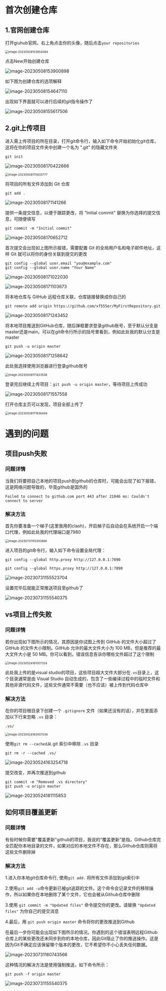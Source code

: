 # 首次创建仓库

## 1.官网创建仓库

打开giuhub官网，右上角点击你的头像，随后点击`your repositories`

<img src="Github的使用/image-20230508153654084.png" alt="image-20230508153654084" style="zoom:67%;" />	



点击New开始创建仓库

![image-20230508153900898](Github的使用/image-20230508153900898.png)	



如下图为创建仓库的选项解释

![image-20230508154647110](Github的使用/image-20230508154647110.png)			



出现如下界面就可以进行后续的git指令操作了

![image-20230508155617506](Github的使用/image-20230508155617506.png)



## 2.git上传项目

进入需上传项目的所在目录，打开git命令行，输入如下命令开始初始化git仓库，这将在你的项目文件夹中创建一个名为 ".git" 的隐藏文件夹

```
git init
```

![image-20230508170422666](Github的使用/image-20230508170422666.png)	

<img src="Github的使用/image-20230508170633777.png" alt="image-20230508170633777" style="zoom:67%;" />	



将项目的所有文件添加到 Git 仓库	

```
git add .
```

![image-20230508171141266](Github的使用/image-20230508171141266.png)	



提供一条提交信息，以便于跟踪更改，将 "Initial commit" 替换为你选择的提交信息，可随便填写

```
git commit -m "Initial commit"
```

![image-20230508170652712](Github的使用/image-20230508170652712.png)	



首次提交会出现如上图所示报错，需要配置 Git 的全局用户名和电子邮件地址，这样 Git 就可以将你的身份关联到提交的更改

```
git config --global user.email "you@example.com"
git config --global user.name "Your Name"
```

![image-20230508171022030](Github的使用/image-20230508171022030.png)	

![image-20230508171103673](Github的使用/image-20230508171103673.png)	



将本地仓库与 GitHub 远程仓库关联，仓库链接替换成你自己的		

```
git remote add origin https://github.com/xf555er/MyFirstRepository.git
```

![image-20230508171243452](Github的使用/image-20230508171243452.png)	



将本地项目推送到GitHub仓库，随后弹框要求登录github账号，至于默认分支是master还是main，可以在git命令行所示的括号里看到，例如此处我的默认分支是master

```
git push -u origin master
```

![image-20230508171258642](Github的使用/image-20230508171258642.png)	



此处我选择使用浏览器进行登录github账号

<img src="Github的使用/image-20230508171423538.png" alt="image-20230508171423538" style="zoom:67%;" />	



登录完后继续上传项目：`git push -u origin master`，等待项目上传成功

![image-20230508171557558](Github的使用/image-20230508171557558.png)	



打开仓库主页可以发现，项目全部上传了

<img src="Github的使用/image-20230508171936494.png" alt="image-20230508171936494" style="zoom:67%;" />	





# 遇到的问题

## 项目push失败

### 问题详情	

当我们将要把自己本地的项目push到github的仓库时，可能会出现了如下报错，这是网络问题导致的，毕竟github是国外的

```
Failed to connect to github.com port 443 after 21046 ms: Couldn't connect to server
```



### 解决方法

首先你要准备一个梯子(这里我用的clash)，开启梯子后自动会在系统开启一个端口代理，例如此处我的代理端口是7980

<img src="Github的使用/image-20230731155350866.png" alt="image-20230731155350866" style="zoom:67%;" />		



进入项目的git命令行，输入如下命令设置全局代理：

```
git config --global http.proxy http://127.0.0.1:7890

git config --global https.proxy http://127.0.0.1:7890
```

![image-20230731155523704](Github的使用/image-20230731155523704.png)								



设置完毕后就能正常推送项目至github了

![image-20230731155540375](Github的使用/image-20230731155540375.png)		



## vs项目上传失败

### 问题详情

若你出现如下图所示的情况，其原因是你试图上传到 GitHub 的文件大小超过了 GitHub 的文件大小限制。GitHub 允许的最大文件大小为 100 MB，但是推荐的最大文件大小是 50 MB。你可以看到，错误信息告诉你哪些文件超过了这个限制

<img src="Github的使用/image-20230524161007324.png" alt="image-20230524161007324" style="zoom:67%;" />	



此处我上传的是visual studio的项目，这些项目超大文件大部分在`.vs`目录上，这个目录通常是由 Visual Studio 自动生成的，包含了一些编译过程中的临时文件和其他非源代码文件，这些文件通常不需要（也不应该）被上传到代码仓库中



### 解决方法

在你的项目根目录下创建一个 `.gitignore` 文件（如果还没有的话），并在里面添加以下行来忽略 `.vs` 目录：

```
.vs/
```

<img src="Github的使用/image-20230524163007036.png" alt="image-20230524163007036" style="zoom:67%;" />	



使用`git rm --cached`从 git 索引中移除 `.vs` 目录

```
git rm -r --cached .vs/
```

![image-20230524163254718](Github的使用/image-20230524163254718.png)	



提交改变，并再次推送到github

```
git commit -m "Removed .vs directory"
git push -u origin master
```

![image-20230524181115853](Github的使用/image-20230524181115853.png)	



## 如何项目覆盖更新		

### 问题详情

有些时候你需要"覆盖更新"github的项目，我说的“覆盖更新”是指，Github仓库完全匹配你本地目录的文件，如果对应的本地文件不存在，那么Github仓库则需将这些文件删除掉



### 解决方法	

1.进入你本地git仓库命令行, 使用`git add.` 将所有文件添加到git索引中

2.使用`git add -u`命令更新已被git追踪的文件。这个命令会记录文件的移除操作，所以如果你在本地删除了某个文件，它也会被从Github仓库中删除

3.使用 `git commit -m "Updated files"` 命令提交你的更改。请替换 `"Updated files"` 为你自己的提交消息

4.最后，用 `git push origin master` 命令将你的更改推送到Github



在最后一步你可能会出现如下图所示的情况。你遇到的这个错误表明远程Github仓库上的某些更改还未同步到你的本地仓库，因此Git阻止了你的推送操作。这是因为Git不确定应该保留哪个版本的更改，它不希望你不小心丢失任何数据。

![image-20230731160743566](Github的使用/image-20230731160743566.png)	



这种情况的解决方法是使用强制推送，如下命令所示：

```
git push -f origin master
```

![image-20230731155540375](Github的使用/image-20230731155540375.png)			



​			





​	

​	